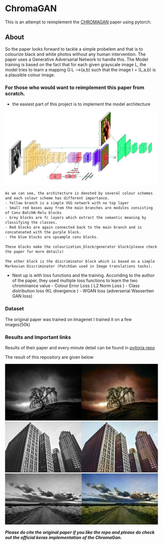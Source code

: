 # ChromaGAN

This is an attempt to reimplement the [CHROMAGAN](https://openaccess.thecvf.com/content_WACV_2020/papers/Vitoria_ChromaGAN_Adversarial_Picture_Colorization_with_Semantic_Class_Distribution_WACV_2020_paper.pdf) paper using pytorch.


## About

So the paper looks forward to tackle a simple probelem and that is to colourize black and white photos without any human intervention. The paper uses a Generative Adversarial Network to handle this. The Model training is based on the fact that for each given grayscale image L, the model tries to learn a mapping G:L -->(a,b) such that the image I = (L,a,b) is a plausible colour image. 

### For those who would want to reimplement this paper from scratch. 

- the easiest part of this project is to implement the model architecture

![Architecture](/images/1.png)

    As we can see, the architecture is denoted by several colour schemes and each colour scheme has different importance.
    - Yellow branch is a simple VGG network with no top layer
    - Small red boxes away from the main branches are modules consisting of Conv-BatchN-Relu blocks
    - Grey blocks are fc layers which extract the semantic meaning by classifying the classes.
    - Red blocks are again connected back to the main branch and is concatenated with the purple block.
    - the blue blocks are upsample conv blocks. 

    These blocks make the colourization_block/generator block(please check the paper for more details)

    The other block is the discriminator block which is based on a simple Markovian Discriminator (PatchGan used in Image translations tasks).

- Next up is with loss functions and the training.
        Accoriding to the author of the paper, they used multiple loss functions to learn the two chrominance value
          - Colour Error Loss ( L2 Norm Loss )
          - Class distribution loss (KL divergence )
          - WGAN loss (adverserial Wassertien GAN loss)
        
### Dataset
The original paper was trained on Imagenet
I trained it on a few images(50k)

### Results and Important links 

Results of their paper and every minute detail can be found in [pvitoria repo](https://github.com/pvitoria/ChromaGAN)

The result of this repository are given below

![1](/images/2.png)
![1](/images/3.png)
![1](/images/4.png)

***Please do cite the original paper if you like the repo and please do check out the official keras implementation of the ChromaGan.***


